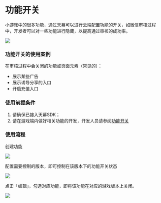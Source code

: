 # 功能开关

小游戏中的很多功能，通过天幕可以进行云端配置功能的开关，如微信审核过程中，开发者可以对一些功能进行隐藏，以提高通过审核的成功率。

![](https://cdn.nlark.com/yuque/0/2019/png/254569/1557221738784-ca8d2e8b-b3f5-4cf0-ac51-b94e1b59615f.png?x-oss-process=image/resize,w_2000)

### **功能开关的使用案例**

在审核过程中会关闭的功能或页面元素（常见的）：

* 展示某些广告
* 展示诱导分享的入口
* 开启充值入口

### **使用前提条件**

1. 请确保已接入天幕SDK；
2. 请在游戏端内做好相关功能的开发，开发人员请参阅[功能开关](https://www.yuque.com/eqrk37/gk0pcl/tdc95r)

### **使用流程**

创建功能

![](https://cdn.nlark.com/yuque/0/2019/png/254569/1557221814937-3fa05499-0ba3-4f6c-9801-04278dbe565f.png?x-oss-process=image/resize,w_808)

配置需要控制的版本，即可控制在该版本下的功能开关状态

![](https://cdn.nlark.com/yuque/0/2019/png/254569/1557221773382-e7d57dcf-384d-48ff-995d-fc9f7b4cdd14.png?x-oss-process=image/resize,w_2000)

点击「编辑」，勾选对应功能，即将该功能在对应的游戏版本上关闭。

![](https://cdn.nlark.com/yuque/0/2019/png/254569/1557222738026-795959df-6180-40ef-87e1-72ded6c40e9e.png?x-oss-process=image/resize,w_2000)



